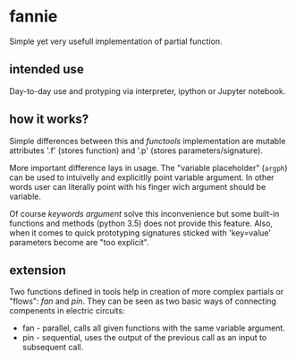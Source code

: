 # fannie

Simple yet very usefull implementation of partial function.

## intended use
Day-to-day use and protyping via interpreter, ipython or Jupyter notebook.

## how it works?
Simple differences between this and *functools* implementation are mutable attributes '.f' (stores function) and '.p' (stores parameters/signature).

More important difference lays in usage. The "variable placeholder" (`argph`) can be used to intuivelly and explicitlly point variable argument. In other words user can literally point with his finger wich argument should be variable.

Of course *keywords argument* solve this inconvenience but some built-in functions and methods (python 3.5) does not provide this feature. 
Also, when it comes to quick prototyping signatures sticked with 'key=value' parameters become are "too explicit".

## extension
Two functions defined in tools help in creation of more complex partials or "flows": *fan* and *pin*.
They can be seen as two basic ways of connecting compenents in electric circuits:
- fan - parallel, calls all given functions with the same variable argument.
- pin - sequential, uses the output of the previous call as an input to subsequent call.

